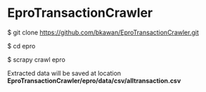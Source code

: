 # EproTransactionCrawler

$ git clone https://github.com/bkawan/EproTransactionCrawler.git

$ cd epro

$ scrapy crawl epro

Extracted data will be saved at location **EproTransactionCrawler/epro/data/csv/alltransaction.csv**
